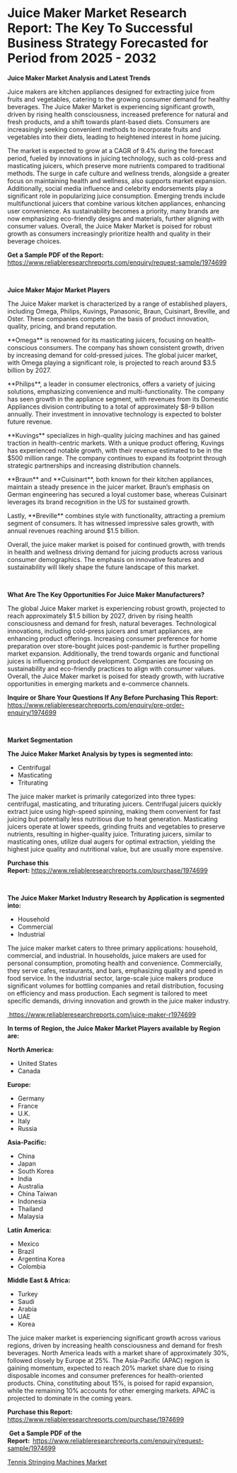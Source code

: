 <p><h1>Juice Maker Market Research Report: The Key To Successful Business Strategy Forecasted for Period from 2025 - 2032</h1></p><p><strong>Juice Maker Market Analysis and Latest Trends</strong></p>
<p><p>Juice makers are kitchen appliances designed for extracting juice from fruits and vegetables, catering to the growing consumer demand for healthy beverages. The Juice Maker Market is experiencing significant growth, driven by rising health consciousness, increased preference for natural and fresh products, and a shift towards plant-based diets. Consumers are increasingly seeking convenient methods to incorporate fruits and vegetables into their diets, leading to heightened interest in home juicing.</p><p>The market is expected to grow at a CAGR of 9.4% during the forecast period, fueled by innovations in juicing technology, such as cold-press and masticating juicers, which preserve more nutrients compared to traditional methods. The surge in cafe culture and wellness trends, alongside a greater focus on maintaining health and wellness, also supports market expansion. Additionally, social media influence and celebrity endorsements play a significant role in popularizing juice consumption. Emerging trends include multifunctional juicers that combine various kitchen appliances, enhancing user convenience. As sustainability becomes a priority, many brands are now emphasizing eco-friendly designs and materials, further aligning with consumer values. Overall, the Juice Maker Market is poised for robust growth as consumers increasingly prioritize health and quality in their beverage choices.</p></p>
<p><strong>Get a Sample PDF of the Report:&nbsp;</strong> <a href="https://www.reliableresearchreports.com/enquiry/request-sample/1974699?utm_campaign=3309&utm_medium=2&utm_source=Github&utm_content=ia&utm_term=04042025&utm_id=juice-maker">https://www.reliableresearchreports.com/enquiry/request-sample/1974699</a></p>
<p>&nbsp;</p>
<p><strong>Juice Maker Major Market Players</strong></p>
<p><p>The Juice Maker market is characterized by a range of established players, including Omega, Philips, Kuvings, Panasonic, Braun, Cuisinart, Breville, and Oster. These companies compete on the basis of product innovation, quality, pricing, and brand reputation.</p><p>**Omega** is renowned for its masticating juicers, focusing on health-conscious consumers. The company has shown consistent growth, driven by increasing demand for cold-pressed juices. The global juicer market, with Omega playing a significant role, is projected to reach around $3.5 billion by 2027.</p><p>**Philips**, a leader in consumer electronics, offers a variety of juicing solutions, emphasizing convenience and multi-functionality. The company has seen growth in the appliance segment, with revenues from its Domestic Appliances division contributing to a total of approximately $8-9 billion annually. Their investment in innovative technology is expected to bolster future revenue.</p><p>**Kuvings** specializes in high-quality juicing machines and has gained traction in health-centric markets. With a unique product offering, Kuvings has experienced notable growth, with their revenue estimated to be in the $500 million range. The company continues to expand its footprint through strategic partnerships and increasing distribution channels.</p><p>**Braun** and **Cuisinart**, both known for their kitchen appliances, maintain a steady presence in the juicer market. Braun’s emphasis on German engineering has secured a loyal customer base, whereas Cuisinart leverages its brand recognition in the US for sustained growth. </p><p>Lastly, **Breville** combines style with functionality, attracting a premium segment of consumers. It has witnessed impressive sales growth, with annual revenues reaching around $1.5 billion. </p><p>Overall, the juice maker market is poised for continued growth, with trends in health and wellness driving demand for juicing products across various consumer demographics. The emphasis on innovative features and sustainability will likely shape the future landscape of this market.</p></p>
<p>&nbsp;</p>
<p><strong>What Are The Key Opportunities For Juice Maker Manufacturers?</strong></p>
<p><p>The global Juice Maker market is experiencing robust growth, projected to reach approximately $1.5 billion by 2027, driven by rising health consciousness and demand for fresh, natural beverages. Technological innovations, including cold-press juicers and smart appliances, are enhancing product offerings. Increasing consumer preference for home preparation over store-bought juices post-pandemic is further propelling market expansion. Additionally, the trend towards organic and functional juices is influencing product development. Companies are focusing on sustainability and eco-friendly practices to align with consumer values. Overall, the Juice Maker market is poised for steady growth, with lucrative opportunities in emerging markets and e-commerce channels.</p></p>
<p><strong>Inquire or Share Your Questions If Any Before Purchasing This Report:</strong> <a href="https://www.reliableresearchreports.com/enquiry/pre-order-enquiry/1974699?utm_campaign=3309&utm_medium=2&utm_source=Github&utm_content=ia&utm_term=04042025&utm_id=juice-maker">https://www.reliableresearchreports.com/enquiry/pre-order-enquiry/1974699</a></p>
<p>&nbsp;</p>
<p><strong>Market Segmentation</strong></p>
<p><strong>The Juice Maker Market Analysis by types is segmented into:</strong></p>
<p><ul><li>Centrifugal</li><li>Masticating</li><li>Triturating</li></ul></p>
<p><p>The juice maker market is primarily categorized into three types: centrifugal, masticating, and triturating juicers. Centrifugal juicers quickly extract juice using high-speed spinning, making them convenient for fast juicing but potentially less nutritious due to heat generation. Masticating juicers operate at lower speeds, grinding fruits and vegetables to preserve nutrients, resulting in higher-quality juice. Triturating juicers, similar to masticating ones, utilize dual augers for optimal extraction, yielding the highest juice quality and nutritional value, but are usually more expensive.</p></p>
<p><strong>Purchase this Report:&nbsp;</strong><a href="https://www.reliableresearchreports.com/purchase/1974699?utm_campaign=3309&utm_medium=2&utm_source=Github&utm_content=ia&utm_term=04042025&utm_id=juice-maker">https://www.reliableresearchreports.com/purchase/1974699</a></p>
<p>&nbsp;</p>
<p><strong>The Juice Maker Market Industry Research by Application is segmented into:</strong></p>
<p><ul><li>Household</li><li>Commercial</li><li>Industrial</li></ul></p>
<p><p>The juice maker market caters to three primary applications: household, commercial, and industrial. In households, juice makers are used for personal consumption, promoting health and convenience. Commercially, they serve cafes, restaurants, and bars, emphasizing quality and speed in food service. In the industrial sector, large-scale juice makers produce significant volumes for bottling companies and retail distribution, focusing on efficiency and mass production. Each segment is tailored to meet specific demands, driving innovation and growth in the juice maker industry.</p></p>
<p><a href="https://www.reliableresearchreports.com/juice-maker-r1974699?utm_campaign=3309&utm_medium=2&utm_source=Github&utm_content=ia&utm_term=04042025&utm_id=juice-maker">&nbsp;https://www.reliableresearchreports.com/juice-maker-r1974699</a></p>
<p><strong>In terms of Region, the Juice Maker Market Players available by Region are:</strong></p>
<p>
    <p> <strong> North America: </strong>
        <ul>
            <li>United States</li>
            <li>Canada</li>
        </ul>
        </p> 
    <p> <strong> Europe: </strong>
        <ul>
            <li>Germany</li>
            <li>France</li>
            <li>U.K.</li>
            <li>Italy</li>
            <li>Russia</li>
        </ul>
        </p> 
    <p> <strong> Asia-Pacific: </strong>
        <ul>
            <li>China</li>
            <li>Japan</li>
            <li>South Korea</li>
            <li>India</li>
            <li>Australia</li>
            <li>China Taiwan</li>
            <li>Indonesia</li>
            <li>Thailand</li>
            <li>Malaysia</li>
        </ul>
        </p> 
    <p> <strong> Latin America: </strong>
        <ul>
            <li>Mexico</li>
            <li>Brazil</li>
            <li>Argentina Korea</li>
            <li>Colombia</li>
        </ul>
        </p> 
    <p> <strong> Middle East & Africa: </strong>
        <ul>
            <li>Turkey</li>
            <li>Saudi</li>
            <li>Arabia</li>
            <li>UAE</li>
            <li>Korea</li>
        </ul>
    </p>
    </p>
<p><p>The juice maker market is experiencing significant growth across various regions, driven by increasing health consciousness and demand for fresh beverages. North America leads with a market share of approximately 30%, followed closely by Europe at 25%. The Asia-Pacific (APAC) region is gaining momentum, expected to reach 20% market share due to rising disposable incomes and consumer preferences for health-oriented products. China, constituting about 15%, is poised for rapid expansion, while the remaining 10% accounts for other emerging markets. APAC is projected to dominate in the coming years.</p></p>
<p><strong>Purchase this Report: </strong><a href="https://www.reliableresearchreports.com/purchase/1974699?utm_campaign=3309&utm_medium=2&utm_source=Github&utm_content=ia&utm_term=04042025&utm_id=juice-maker">https://www.reliableresearchreports.com/purchase/1974699</a></p>
<p>&nbsp;<strong>Get a Sample PDF of the Report:&nbsp;&nbsp;</strong><a href="https://www.reliableresearchreports.com/enquiry/request-sample/1974699?utm_campaign=3309&utm_medium=2&utm_source=Github&utm_content=ia&utm_term=04042025&utm_id=juice-maker">https://www.reliableresearchreports.com/enquiry/request-sample/1974699</a></p>
<p><strong></strong></p>
<p><p><a href="https://github.com/marteionun0/Market-Research-Report-List-1/blob/main/tennis-stringing-machines-market.md?utm_campaign=3309&utm_medium=2&utm_source=Github&utm_content=ia&utm_term=04042025&utm_id=juice-maker">Tennis Stringing Machines Market</a></p></p>